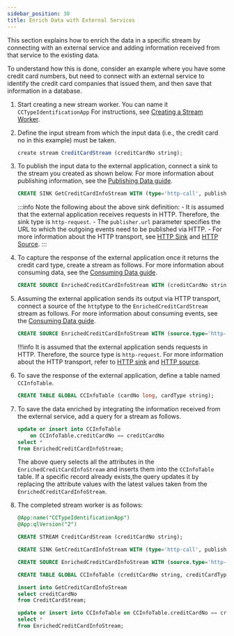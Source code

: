 ```yaml
---
sidebar_position: 30
title: Enrich Data with External Services
---
```


This section explains how to enrich the data in a specific stream by connecting with an external service and adding information received from that service to the existing data.

To understand how this is done, consider an example where you have some credit card numbers, but need to connect with an external service to identify the credit card companies that issued them, and then save that information in a database.

1. Start creating a new stream worker. You can name it `CCTypeIdentificationApp` For instructions, see [Creating a Stream Worker](./create-stream-app.md).

2. Define the input stream from which the input data (i.e., the credit card no in this example) must be taken.

   ```js
   create stream CreditCardStream (creditCardNo string);
   ```

3. To publish the input data to the external application, connect a sink to the stream you created as shown below. For more information about publishing information, see the [Publishing Data guide](publishing-data.md).

    ```sql
	CREATE SINK GetCreditCardInfoStream WITH (type='http-call', publisher.url='http://postman-echo.com/post', method='POST', headers="'Content-Type:application/json'", sink.id="cardTypeSink", map.type='json', map.payload='{{creditCardNo}}') (creditCardNo string);
    ```

    :::info
        Note the following about the above sink definition:
        - It is assumed that the external application receives requests in HTTP. Therefore, the sink type is `http-request`.
        - The `publisher.url` parameter specifies the URL to which the outgoing events need to be published via HTTP.
        - For more information about the HTTP transport, see [HTTP Sink](../query-guide/functions/sink/http.md) and [HTTP Source](../query-guide/functions/source/http.md).
    :::
4. To capture the response of the external application once it returns the credit card type, create a stream as follows. For more information about consuming data, see the [Consuming Data guide](./consuming-data.md).

    ```sql
    CREATE SOURCE EnrichedCreditCardInfoStream WITH (creditCardNo string, creditCardType string);
    ```

5. Assuming the external application sends its output via HTTP transport, connect a source of the `http`type to the `EnrichedCreditCardStream` stream as follows. For more information about consuming events, see the [Consuming Data guide](./consuming-data.md).

    ```sql
	CREATE SOURCE EnrichedCreditCardInfoStream WITH (source.type='http-call-response', sink.id='cardTypeSink', map.type='json', attributes.creditCardNo = 'trp:creditCardNo', attributes.creditCardType = ".") (creditCardNo string,creditCardType string);
    ```

    !!!info
        It is assumed that the external application sends requests in HTTP. Therefore, the source type is `http-request`. For more information about the HTTP transport, refer to [HTTP sink](../query-guide/functions/sink/http.md) and [HTTP source](../query-guide/functions/source/http.md).

6. To save the response of the external application, define a table named `CCInfoTable`.

    ```sql
    CREATE TABLE GLOBAL CCInfoTable (cardNo long, cardType string);
    ```

7. To save the data enriched by integrating the information received from the external service, add a query for a stream as follows.

    ```sql
    update or insert into CCInfoTable 
        on CCInfoTable.creditCardNo == creditCardNo
    select *
    from EnrichedCreditCardInfoStream;
    ```

    The above query selects all the attributes in the `EnrichedCreditCardInfoStream` and inserts them into the `CCInfoTable` table. If a specific record already exists,the query updates it by replacing the attribute values with the latest values taken from the `EnrichedCreditCardInfoStream`.

8. The completed stream worker is as follows:

    ```sql
	@App:name("CCTypeIdentificationApp")
	@App:qlVersion("2")

	CREATE STREAM CreditCardStream (creditCardNo string);

	CREATE SINK GetCreditCardInfoStream WITH (type='http-call', publisher.url='http://postman-echo.com/post', method='POST', headers="'Content-Type:application/json'", sink.id="cardTypeSink", map.type='json', map.payload='{{creditCardNo}}') (creditCardNo string);

	CREATE SOURCE EnrichedCreditCardInfoStream WITH (source.type='http-call-response', sink.id='cardTypeSink', map.type='json', attributes.creditCardNo = 'trp:creditCardNo', attributes.creditCardType = ".") (creditCardNo string,creditCardType string);

	CREATE TABLE GLOBAL CCInfoTable (creditCardNo string, creditCardType string);

	insert into GetCreditCardInfoStream
	select creditCardNo
	from CreditCardStream;

	update or insert into CCInfoTable on CCInfoTable.creditCardNo == creditCardNo
	select *
	from EnrichedCreditCardInfoStream;
    ```

